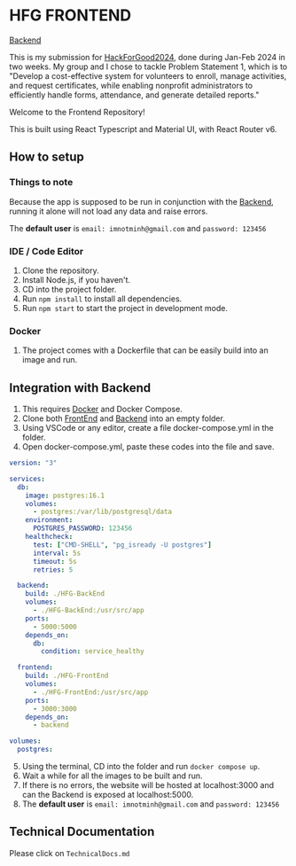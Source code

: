 # HFG FRONTEND
[Backend](https://github.com/MinhMXC/HFG-BackEnd)

This is my submission for [HackForGood2024](https://dsc.comp.nus.edu.sg/hack4good), done during Jan-Feb 2024 in two weeks.
My group and I chose to tackle Problem Statement 1, which is to "Develop a cost-effective system
for volunteers to enroll, manage activities, and request certificates, while enabling nonprofit administrators
to efficiently handle forms, attendance, and generate detailed reports."

Welcome to the Frontend Repository!

This is built using React Typescript and Material UI, with React Router v6.

## How to setup

### Things to note

Because the app is supposed to be run in conjunction with the [Backend](https://github.com/MinhMXC/HFG-BackEnd),
running it alone will not load any data and raise errors.

The **default user** is ```email: imnotminh@gmail.com``` and ```password: 123456```

### IDE / Code Editor
1. Clone the repository.
2. Install Node.js, if you haven't.
3. CD into the project folder.
4. Run ```npm install``` to install all dependencies.
5. Run ```npm start``` to start the project in development mode.

### Docker
1. The project comes with a Dockerfile that can be easily build into an image and run.

## Integration with Backend
1. This requires [Docker](https://www.docker.com/) and Docker Compose.
2. Clone both [FrontEnd](https://github.com/MinhMXC/HFG-FrontEnd) and [Backend](https://github.com/MinhMXC/HFG-BackEnd)
   into an empty folder.
3. Using VSCode or any editor, create a file docker-compose.yml in the folder.
4. Open docker-compose.yml, paste these codes into the file and save.
```yml
version: "3"

services:
  db:
    image: postgres:16.1
    volumes:
      - postgres:/var/lib/postgresql/data
    environment:
      POSTGRES_PASSWORD: 123456
    healthcheck:
      test: ["CMD-SHELL", "pg_isready -U postgres"]
      interval: 5s
      timeout: 5s
      retries: 5

  backend:
    build: ./HFG-BackEnd
    volumes:
      - ./HFG-BackEnd:/usr/src/app
    ports:
      - 5000:5000
    depends_on:
      db:
        condition: service_healthy

  frontend:
    build: ./HFG-FrontEnd
    volumes:
      - ./HFG-FrontEnd:/usr/src/app
    ports:
      - 3000:3000
    depends_on:
      - backend

volumes:
  postgres:
```
5. Using the terminal, CD into the folder and run ```docker compose up```.
6. Wait a while for all the images to be built and run.
7. If there is no errors, the website will be hosted at localhost:3000 and can the Backend is exposed at localhost:5000.
8. The **default user** is ```email: imnotminh@gmail.com``` and ```password: 123456```


## Technical Documentation

Please click on ```TechnicalDocs.md```